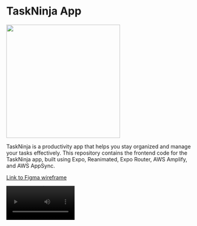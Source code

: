 # TaskNinja App
<img src="https://res.cloudinary.com/evergreenx/image/upload/v1688238985/_e791d655-00d3-4696-bda7-ba4f81f4bcbb-removebg-preview_1_lqi8jw.png"  width="300" height="300">

TaskNinja is a productivity app that helps you stay organized and manage your tasks effectively. This repository contains the frontend code for the TaskNinja app, built using Expo, Reanimated, Expo Router, AWS Amplify, and AWS AppSync.

  [Link to Figma wireframe](https://www.figma.com/file/jb2gcjedcdtd8tImTPB0eC/TaskNinja?type=design&t=QbAUAM6ZkJCvyYa1-6)

<video src="https://res.cloudinary.com/evergreenx/video/upload/v1690860472/642CB970-E7D6-43FD-976B-0BC7B79D76FF_j9n2c8.mov" width=180/>



## Features

- **Task Management**: Create, organize, and prioritize your tasks with ease.
- **Note Taking**: Capture important notes and ideas effortlessly.
- **Calendar Integration**: Seamlessly sync tasks and events with your calendar.
- **Real-time Data Sync**: Enjoy real-time synchronization of data using AWS AppSync.
- **User-Friendly Interface**: Enjoy a clean and intuitive interface for a smooth user experience.

## Technologies Used

- [Expo](https://expo.io): An open-source platform for building universal apps using React Native and JavaScript.
- [Reanimated](https://docs.swmansion.com/react-native-reanimated/): A React Native library for smooth and performant animations.
- [Expo Router](https://reactnavigation.org/docs/getting-started/): A navigation library for handling screen navigation in Expo apps.
- [AWS Amplify](https://aws.amazon.com/amplify/): A development platform that simplifies building secure, scalable, and full-stack applications.
- [AWS AppSync](https://aws.amazon.com/appsync/): A managed service for real-time data synchronization and offline capabilities.

## Installation

1. Clone the repository: `git clone https://github.com/evergreenx/taskninja-frontend.git`
2. Navigate to the project directory: `cd taskninja`
3. Install dependencies: `npm install`
4. Configure and initialize AWS Amplify: `amplify init`
5. Add AWS AppSync to the project: `amplify add api`
6. Follow the prompts to configure your AWS AppSync API.
7. Deploy the AWS AppSync API: `amplify push`

Make sure you have the Expo CLI and Amplify CLI installed globally on your machine. You can install them by running `npm install -g expo-cli` and `npm install -g @aws-amplify/cli`.

## Usage

- Open the Expo client on your mobile device or use an Android/iOS emulator to run the app.
- Scan the QR code generated by the Expo development server to launch the TaskNinja app on your device.
- Explore the app's features and enjoy a productive workflow!

## Contributing

Contributions are welcome! If you'd like to contribute to the TaskNinja project, please follow these steps:

1. Fork the repository.
2. Create a new branch: `git checkout -b feature/your-feature`
3. Make your changes and commit them: `git commit -m 'Add some feature'`
4. Push to the branch: `git push origin feature/your-feature`
5. Open a pull request.

Please make sure to follow the project's code style and conventions when making changes.

## License

This project is licensed under the [MIT License](LICENSE).

